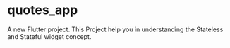 # quotes_app

A new Flutter project.
This Project help you in understanding the Stateless and Stateful widget concept.

